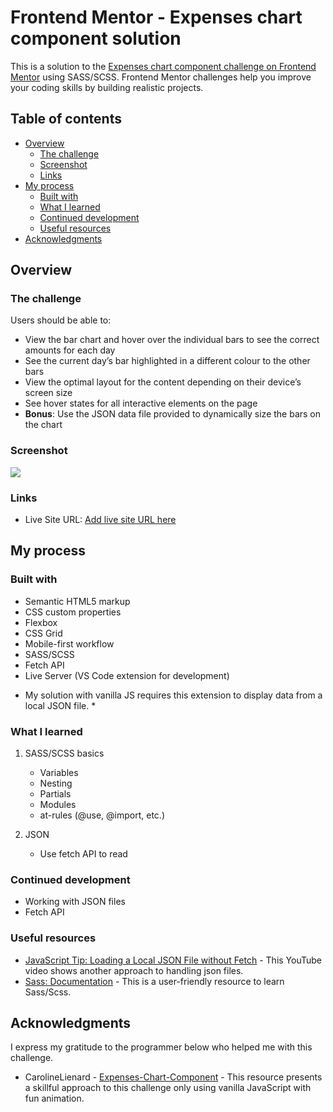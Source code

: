 # Frontend Mentor - Expenses chart component solution

This is a solution to the [Expenses chart component challenge on Frontend Mentor](https://www.frontendmentor.io/challenges/expenses-chart-component-e7yJBUdjwt) using SASS/SCSS. Frontend Mentor challenges help you improve your coding skills by building realistic projects. 

## Table of contents

- [Overview](#overview)
  - [The challenge](#the-challenge)
  - [Screenshot](#screenshot)
  - [Links](#links)
- [My process](#my-process)
  - [Built with](#built-with)
  - [What I learned](#what-i-learned)
  - [Continued development](#continued-development)
  - [Useful resources](#useful-resources)
- [Acknowledgments](#acknowledgments)

## Overview

### The challenge

Users should be able to:

- View the bar chart and hover over the individual bars to see the correct amounts for each day
- See the current day’s bar highlighted in a different colour to the other bars
- View the optimal layout for the content depending on their device’s screen size
- See hover states for all interactive elements on the page
- **Bonus**: Use the JSON data file provided to dynamically size the bars on the chart

### Screenshot

![](./screenshot.jpg)

### Links

- Live Site URL: [Add live site URL here](https://your-live-site-url.com)

## My process

### Built with

- Semantic HTML5 markup
- CSS custom properties
- Flexbox
- CSS Grid
- Mobile-first workflow
- SASS/SCSS
- Fetch API
- Live Server (VS Code extension for development)
* My solution with vanilla JS requires this extension to display data from a local JSON file. *

### What I learned

1. SASS/SCSS basics
    - Variables
    - Nesting
    - Partials
    - Modules
    - at-rules (@use, @import, etc.)

2. JSON
    - Use fetch API to read


### Continued development

- Working with JSON files
- Fetch API

### Useful resources

- [JavaScript Tip: Loading a Local JSON File without Fetch](https://www.youtube.com/watch?v=Z92PqSyUBSI) - This YouTube video shows another approach to handling json files.
- [Sass: Documentation](https://sass-lang.com/documentation/) - This is a user-friendly resource to learn Sass/Scss.

## Acknowledgments

I express my gratitude to the programmer below who helped me with this challenge.

- CarolineLienard - [Expenses-Chart-Component](https://github.com/CarolineLienard/Expenses-Chart-Component) - This resource presents a skillful approach to this challenge only using vanilla JavaScript with fun animation.
